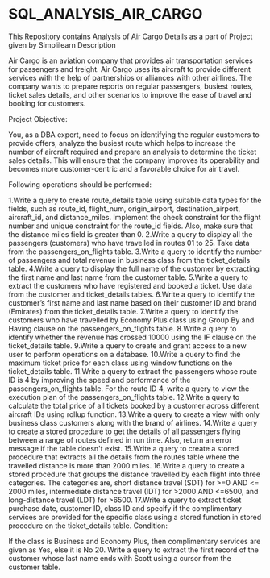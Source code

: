 # SQL_ANALYSIS_AIR_CARGO
This Repository contains Analysis of Air Cargo Details as a part of Project given by Simplilearn 
Description

Air Cargo is an aviation company that provides air transportation services for passengers and freight. Air Cargo uses its aircraft to provide different services with the help of partnerships or alliances with other airlines. The company wants to prepare reports on regular passengers, busiest routes, ticket sales details, and other scenarios to improve the ease of travel and booking for customers.

 

Project Objective:

You, as a DBA expert, need to focus on identifying the regular customers to provide offers, analyze the busiest route which helps to increase the number of aircraft required and prepare an analysis to determine the ticket sales details. This will ensure that the company improves its operability and becomes more customer-centric and a favorable choice for air travel.

Following operations should be performed:

1.Write a query to create route_details table using suitable data types for the fields, such as route_id, flight_num, origin_airport, destination_airport, aircraft_id, and distance_miles. Implement the check constraint for the flight number and unique constraint for the route_id fields. Also, make sure that the distance miles field is greater than 0.
2.Write a query to display all the passengers (customers) who have travelled in routes 01 to 25. Take data  from the passengers_on_flights table.
3.Write a query to identify the number of passengers and total revenue in business class from the ticket_details table.
4.Write a query to display the full name of the customer by extracting the first name and last name from the customer table.
5.Write a query to extract the customers who have registered and booked a ticket. Use data from the customer and ticket_details tables.
6.Write a query to identify the customer’s first name and last name based on their customer ID and brand (Emirates) from the ticket_details table.
7.Write a query to identify the customers who have travelled by Economy Plus class using Group By and Having clause on the passengers_on_flights table.
8.Write a query to identify whether the revenue has crossed 10000 using the IF clause on the ticket_details table.
9.Write a query to create and grant access to a new user to perform operations on a database.
10.Write a query to find the maximum ticket price for each class using window functions on the ticket_details table.
11.Write a query to extract the passengers whose route ID is 4 by improving the speed and performance of the passengers_on_flights table.
 For the route ID 4, write a query to view the execution plan of the passengers_on_flights table.
12.Write a query to calculate the total price of all tickets booked by a customer across different aircraft IDs using rollup function.
13.Write a query to create a view with only business class customers along with the brand of airlines.
14.Write a query to create a stored procedure to get the details of all passengers flying between a range of routes defined in run time. Also, return an error message if the table doesn't exist.
15.Write a query to create a stored procedure that extracts all the details from the routes table where the travelled distance is more than 2000 miles.
16.Write a query to create a stored procedure that groups the distance travelled by each flight into three categories. The categories are, short distance travel (SDT) for >=0 AND <= 2000 miles, intermediate distance travel (IDT) for >2000 AND <=6500, and long-distance travel (LDT) for >6500.
17.Write a query to extract ticket purchase date, customer ID, class ID and specify if the complimentary services are provided for the specific class using a stored function in stored procedure on the ticket_details table.
Condition:

If the class is Business and Economy Plus, then complimentary services are given as Yes, else it is No
    20. Write a query to extract the first record of the customer whose last name ends with Scott using a cursor from the customer table.



